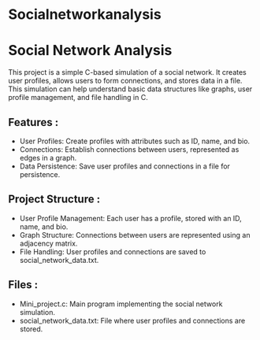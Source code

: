 # Socialnetworkanalysis
# Social Network Analysis


This project is a simple C-based simulation of a social network. It creates user profiles, allows users to form connections, and stores data in a file. This simulation can help understand basic data structures like graphs, user profile management, and file handling in C.

 ## Features :
* User Profiles: Create profiles with attributes such as ID, name, and bio.
* Connections: Establish connections between users, represented as edges in a graph.
* Data Persistence: Save user profiles and connections in a file for persistence.
## Project Structure :
* User Profile Management: Each user has a profile, stored with an ID, name, and bio.
* Graph Structure: Connections between users are represented using an adjacency matrix.
* File Handling: User profiles and connections are saved to social_network_data.txt.
## Files :
* Mini_project.c: Main program implementing the social network simulation.
* social_network_data.txt: File where user profiles and connections are stored.
